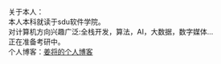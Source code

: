 关于本人：  
本人本科就读于sdu软件学院。  
对计算机方向兴趣广泛:全栈开发，算法，AI，大数据，数字媒体...  
正在准备考研中。  
个人博客：[姜将的个人博客](https://jiang54864.github.io/)
